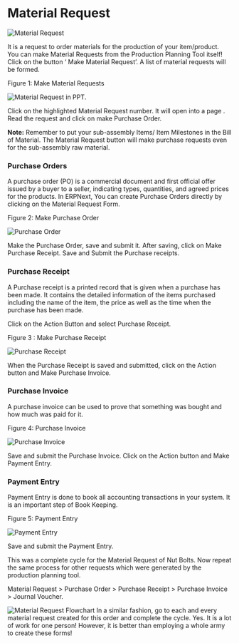 # Material Request

![Material Request](/assets/frappe_io/images/erpnext/e-t-o-material-request.jpg)
 
It is a request to order materials for the production of your item/product. You can make Material Requests from the Production Planning Tool itself! Click on the button ‘ Make Material Request’. A list of material requests will be formed. 

Figure 1: Make Material Requests

![Material Request in PPT](/assets/frappe_io/images/erpnext/e-t-o-material-requests-ppt-childbed.png).

Click on the highlighted Material Request number. It will open into a page . Read the request and click on make Purchase Order.

__Note:__ Remember to put your sub-assembly Items/ Item Milestones in the Bill of Material. The Material Request button will make purchase requests even for the sub-assembly raw material.

### Purchase Orders

A purchase order (PO) is a commercial document and first official offer issued by a buyer to a seller, indicating types, quantities, and agreed prices for the products. In ERPNext, You can create Purchase Orders directly by clicking on the Material Request Form.

Figure 2: Make Purchase Order

![Purchase Order](/assets/frappe_io/images/erpnext/e-t-o-purchase-order-childbed.png)

Make the Purchase Order, save and submit it. After saving, click on Make Purchase Receipt. Save and Submit the Purchase receipts. 

### Purchase Receipt

A Purchase receipt is a printed record that is given when a purchase has been made. It contains the detailed information of the items purchased including the name of the item, the price as well as the time when the purchase has been made.

Click on the Action Button and select Purchase Receipt.

Figure 3 : Make Purchase Receipt

![Purchase Receipt](/assets/frappe_io/images/erpnext/e-t-o-purchase-receipt-childbed.png)


When the Purchase Receipt is saved and submitted, click on the Action button and Make Purchase Invoice.

### Purchase Invoice

A purchase invoice can be used to prove that something was bought and how much was paid for it.

Figure 4: Purchase Invoice

![Purchase Invoice](/assets/frappe_io/images/erpnext/e-t-o-purchase-invoice.png)

Save and submit the Purchase Invoice. Click on the Action button and Make Payment Entry.

### Payment Entry

Payment Entry is done to book all accounting transactions in your system. It is an important step of Book Keeping.

Figure 5: Payment Entry

![Payment Entry](/assets/frappe_io/images/erpnext/e-t-o-payment-entry-childbed.png)

Save and submit the Payment Entry.

This was a complete cycle for the Material Request of Nut Bolts. Now repeat the same process for other requests which were generated by the production planning tool.

Material Request > Purchase Order > Purchase Receipt > Purchase Invoice > Journal Voucher. 

![Material Request Flowchart](/assets/frappe_io/images/erpnext/material-request-flowchart-image.png)
In a similar fashion, go to each and every material request created for this order and complete the cycle. Yes. It is a lot of work for one person!  However, it is better than employing a whole army to create these forms!

